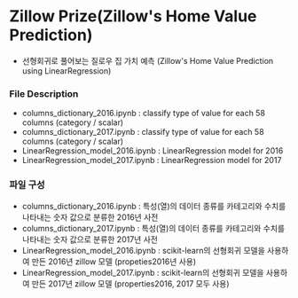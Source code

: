 # Zillow Prize(Zillow's Home Value Prediction)
- 선형회귀로 풀어보는 질로우 집 가치 예측 (Zillow's Home Value Prediction using LinearRegression)


### File Description
- columns_dictionary_2016.ipynb : classify type of value for each 58 columns (category / scalar)
- columns_dictionary_2017.ipynb : classify type of value for each 58 columns (category / scalar)
- LinearRegression_model_2016.ipynb : LinearRegression model for 2016
- LinearRegression_model_2017.ipynb : LinearRegression model for 2017


### 파일 구성
- columns_dictionary_2016.ipynb : 특성(열)의 데이터 종류를 카테고리와 수치를 나타내는 숫자 값으로 분류한 2016년 사전
- columns_dictionary_2017.ipynb : 특성(열)의 데이터 종류를 카테고리와 수치를 나타내는 숫자 값으로 분류한 2017년 사전
- LinearRegression_model_2016.ipynb : scikit-learn의 선형회귀 모델을 사용하여 만든 2016년 zillow 모델 (propeties2016년 사용)
- LinearRegression_model_2017.ipynb : scikit-learn의 선형회귀 모델을 사용하여 만든 2017년 zillow 모델 (properties2016, 2017 모두 사용)
